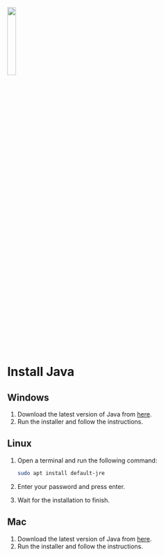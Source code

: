 <img src="assets/chapters/Java Introduction/imgs/javaLogo.png" width="20%">

# Install Java

## Windows

1. Download the latest version of Java from [here](https://www.oracle.com/java/technologies/javase-downloads.html).
2. Run the installer and follow the instructions.

## Linux

1. Open a terminal and run the following command:

   ```bash
   sudo apt install default-jre
   ```

2. Enter your password and press enter.
3. Wait for the installation to finish.

## Mac

1. Download the latest version of Java from [here](https://www.oracle.com/java/technologies/javase-downloads.html).
2. Run the installer and follow the instructions.

